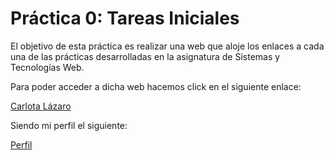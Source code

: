 # Práctica 0: Tareas Iniciales

El objetivo de esta práctica es realizar una web que aloje los enlaces a cada una de las prácticas desarrolladas en la asignatura de Sistemas y Tecnologías Web.


Para poder acceder a dicha web hacemos click en el siguiente enlace:

 [Carlota Lázaro](http://alu0100698862.github.io/ "Web")

 Siendo mi perfil el siguiente:

 [Perfil](https://plus.google.com/u/1/106909249701493165092 "Perfil")
